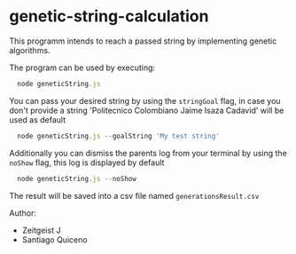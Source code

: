 # genetic-string-calculation

This programm intends to reach a passed string by implementing genetic algorithms.

The program can be used by executing:

```javascript
  node geneticString.js
```

You can pass your desired string by using the `stringGoal` flag, in case you don't provide a string 'Politecnico Colombiano Jaime Isaza Cadavid' will be used as default

```javascript
  node geneticString.js --goalString 'My test string'
```

Additionally you can dismiss the parents log from your terminal by using the `noShow` flag, this log is displayed by default

```javascript
  node geneticString.js --noShow
```

The result will be saved into a csv file named `generationsResult.csv`

Author:

- Zeitgeist J
- Santiago Quiceno
